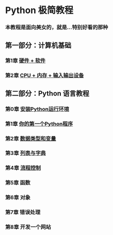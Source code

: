 # Python 极简教程

### 本教程是面向美女的，就是...特别好看的那种

## 第一部分：计算机基础
### 第1章 [硬件 + 软件](https://github.com/tongzhg/Python/blob/master/lessons/part1/1.md)
### 第2章 [CPU + 内存 + 输入输出设备](https://github.com/tongzhg/Python/blob/master/lessons/part1/2.md)
## 第二部分：Python 语言教程
### 第0章 [安装Python运行环境](https://github.com/tongzhg/Python/blob/master/lessons/part2/0.md)
### 第1章 [你的第一个Python程序](https://github.com/tongzhg/Python/blob/master/lessons/part2/1.md)
### 第2章 [数据类型和变量](https://github.com/tongzhg/Python/blob/master/lessons/part2/2.md)
### 第3章 [列表与字典](https://github.com/tongzhg/Python/blob/master/lessons/part2/3.md)
### 第4章 [流程控制](https://github.com/tongzhg/Python/blob/master/lessons/part2/4.md)
### 第5章 函数
### 第6章 对象
### 第7章 错误处理
### 第8章 开发一个网站